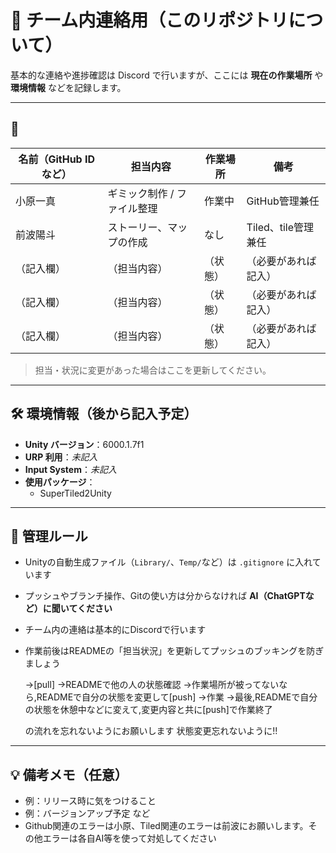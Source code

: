 # 📌 チーム内連絡用（このリポジトリについて） 
基本的な連絡や進捗確認は Discord で行いますが、ここには **現在の作業場所** や **環境情報** などを記録します。

---

## 👥 

| 名前（GitHub IDなど） | 担当内容                      | 作業場所     | 備考               |
|-----------------------|-------------------------------|----------|--------------------|
| 小原一真               | ギミック制作 / ファイル整理     | 作業中   | GitHub管理兼任     |
| 前波陽斗           　  | ストーリー、マップの作成        | なし  | Tiled、tile管理兼任 |
| （記入欄）             | （担当内容）                   | （状態） | （必要があれば記入） |
| （記入欄）             | （担当内容）                   | （状態） | （必要があれば記入） |
| （記入欄）             | （担当内容）                   | （状態） | （必要があれば記入） |

> 担当・状況に変更があった場合はここを更新してください。

---

## 🛠️ 環境情報（後から記入予定）

- **Unity バージョン**：6000.1.7f1
- **URP 利用**：_未記入_
- **Input System**：_未記入_
- **使用パッケージ**：
  - SuperTiled2Unity

---

## 📂 管理ルール

- Unityの自動生成ファイル（`Library/`、`Temp/`など）は `.gitignore` に入れています  
- プッシュやブランチ操作、Gitの使い方は分からなければ **AI（ChatGPTなど）に聞いてください**  
- チーム内の連絡は基本的にDiscordで行います  
- 作業前後はREADMEの「担当状況」を更新してプッシュのブッキングを防ぎましょう  
  
  →[pull]
  →READMEで他の人の状態確認
  →作業場所が被ってないなら,READMEで自分の状態を変更して[push]
  →作業
  →最後,READMEで自分の状態を休憩中などに変えて,変更内容と共に[push]で作業終了
  
  の流れを忘れないようにお願いします
  状態変更忘れないように!!


---

## 💡 備考メモ（任意）

- 例：リリース時に気をつけること  
- 例：バージョンアップ予定 など
- Github関連のエラーは小原、Tiled関連のエラーは前波にお願いします。その他エラーは各自AI等を使って対処してください
